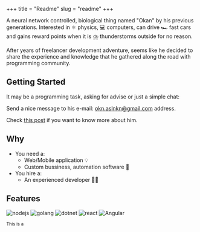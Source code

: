 +++
title = "Readme"
slug = "readme"
+++


<p>
A neural network controlled, biological thing named "Okan" by his previous generations. Interested in ⚛️ physics, 💻 computers, can drive  🏎️ fast cars and gains reward points when it is ⛈️ thunderstorms outside for no reason.
</p>
<p>
After years of freelancer development adventure, seems like he decided to share the experience and knowledge that he gathered along the road with programming community. 
</p>


## Getting Started

It may be a programming task, asking for advise or just a simple chat:

Send a nice message to his e-mail: 
<a href="emailto:okn.aslnkn@gmail.com">okn.aslnkn@gmail.com</a> address.

Check <a href="/posts/aloha">this post</a> if you want to know more about him.

## Why

- You need a:
    - Web/Mobile application 💡
    - Custom bussiness, automation software 🤖
-  You hire a:
    - An experienced developer 🧑‍💻

## Features 

![nodejs](/images/nodejs.png)
![golang](/images/go_logo.png)
![dotnet](/images/dotnet.png)
![react](/images/react.png)
![Angular](/images/angular2.png)

<small> This is a</small>
